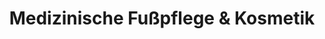 ---
title: "Medizinische Fußpflege & Kosmetik"
url: /freiburg-im-breisgau/medizinische-fusspflege-und-kosmetik/
shop: Kosmetik
---